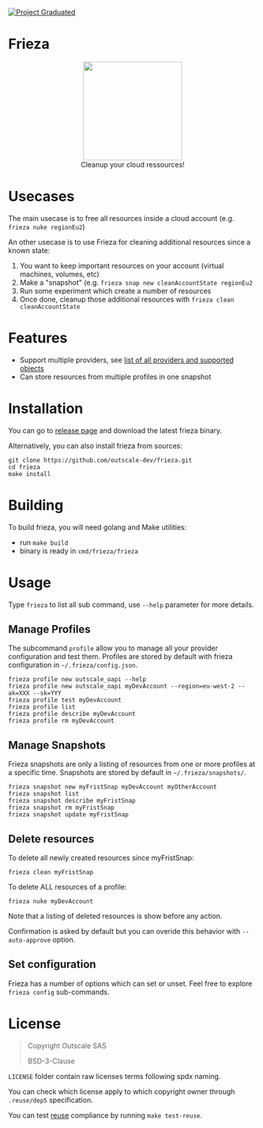 [![Project Graduated](https://docs.outscale.com/fr/userguide/_images/Project-Graduated-green.svg)](https://docs.outscale.com/en/userguide/Open-Source-Projects.html)

# Frieza

<p align="center">
  <img width="200" height="200" src="https://raw.githubusercontent.com/outscale-dev/frieza/master/docs/logo.png">
  <br/>
  Cleanup your cloud ressources!
</p>

# Usecases

The main usecase is to free all resources inside a cloud account (e.g. `frieza nuke regionEu2`)

An other usecase is to use Frieza for cleaning additional resources since a known state:
1. You want to keep important resources on your account (virtual machines, volumes, etc)
2. Make a "snapshot" (e.g. `frieza snap new cleanAccountState regionEu2`
3. Run some experiment which create a number of resources
4. Once done, cleanup those additional resources with `frieza clean cleanAccountState`

# Features

- Support multiple providers, see [list of all providers and supported objects](providers.md)
- Can store resources from multiple profiles in one snapshot

# Installation

You can go to [release page](https://github.com/outscale-dev/frieza/releases) and download the latest frieza binary.

Alternatively, you can also install frieza from sources:
```
git clone https://github.com/outscale-dev/frieza.git
cd frieza
make install
```

# Building

To build frieza, you will need golang and Make utilities:
- run `make build`
- binary is ready in `cmd/frieza/frieza`

# Usage

Type `frieza` to list all sub command, use `--help` parameter for more details.

## Manage Profiles

The subcommand `profile` allow you to manage all your provider configuration and test them.
Profiles are stored by default with frieza configuration in `~/.frieza/config.json`.

```
frieza profile new outscale_oapi --help
frieza profile new outscale_oapi myDevAccount --region=eu-west-2 --ak=XXX --sk=YYY
frieza profile test myDevAccount
frieza profile list
frieza profile describe myDevAccount
frieza profile rm myDevAccount
```

## Manage Snapshots

Frieza snapshots are only a listing of resources from one or more profiles at a specific time.
Snapshots are stored by default in `~/.frieza/snapshots/`.

```
frieza snapshot new myFristSnap myDevAccount myOtherAccount
frieza snapshot list
frieza snapshot describe myFristSnap
frieza snapshot rm myFristSnap
frieza snapshot update myFristSnap
```

## Delete resources

To delete all newly created resources since myFristSnap:
```
frieza clean myFristSnap
```

To delete ALL resources of a profile:
```
frieza nuke myDevAccount
```

Note that a listing of deleted resources is show before any action.

Confirmation is asked by default but you can overide this behavior with `--auto-approve` option.

## Set configuration

Frieza has a number of options which can set or unset.
Feel free to explore `frieza config` sub-commands.

# License

> Copyright Outscale SAS
>
> BSD-3-Clause

`LICENSE` folder contain raw licenses terms following spdx naming.

You can check which license apply to which copyright owner through `.reuse/dep5` specification.

You can test [reuse](https://reuse.software/.) compliance by running `make test-reuse`.
